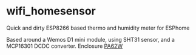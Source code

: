 # wifi_homesensor
Quick and dirty ESP8266 based thermo and humidity meter for ESPhome

Based around a Wemos D1 mini module, using SHT31 sensor, and a MCP16301 DCDC converter.
Enclosure [PA62W](https://lomex.hu/hu/webshop/%23/search,47-02-16/stype,1)